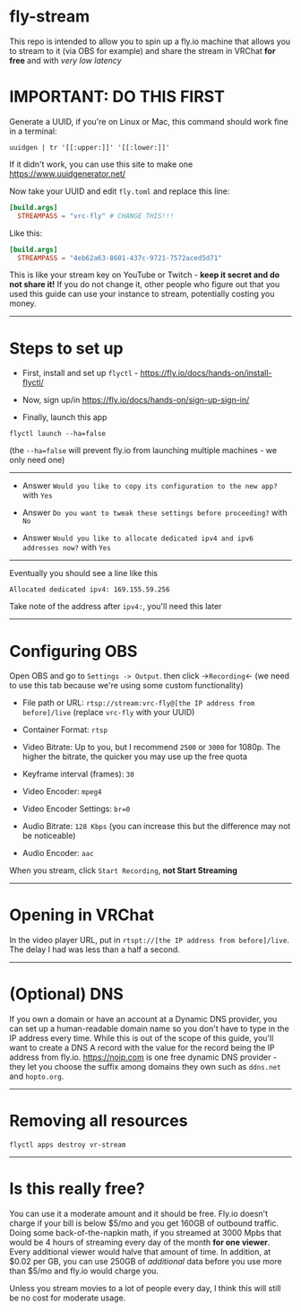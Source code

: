 # fly-stream

This repo is intended to allow you to spin up a fly.io machine that allows you
to stream to it (via OBS for example) and share the stream in VRChat **for free**
and with _very low latency_

# IMPORTANT: DO THIS FIRST

Generate a UUID, if you're on Linux or Mac, this command should work fine in a
terminal:

`uuidgen | tr '[[:upper:]]' '[[:lower:]]'`

If it didn't work, you can use this site to make one
https://www.uuidgenerator.net/

Now take your UUID and edit `fly.toml` and replace this line:

```toml
[build.args]
  STREAMPASS = "vrc-fly" # CHANGE THIS!!!
```

Like this:

```toml
[build.args]
  STREAMPASS = "4eb62a63-8601-437c-9721-7572aced5d71"
```

This is like your stream key on YouTube or Twitch -
**keep it secret and do not share it!** If you do not change it, other people
who figure out that you used this guide can use your instance to stream,
potentially costing you money.

---

# Steps to set up

- First, install and set up `flyctl` - https://fly.io/docs/hands-on/install-flyctl/

- Now, sign up/in https://fly.io/docs/hands-on/sign-up-sign-in/

- Finally, launch this app

`flyctl launch --ha=false`

(the `--ha=false` will prevent fly.io from launching multiple machines - we only
need one)

---

- Answer `Would you like to copy its configuration to the new app?` with `Yes`

- Answer `Do you want to tweak these settings before proceeding?` with `No`

- Answer `Would you like to allocate dedicated ipv4 and ipv6 addresses now?` with `Yes`

---

Eventually you should see a line like this

```
Allocated dedicated ipv4: 169.155.59.256
```

Take note of the address after `ipv4:`, you'll need this later

---

# Configuring OBS

Open OBS and go to `Settings -> Output`. then click ->`Recording`<- (we need to use
this tab because we're using some custom functionality)

- File path or URL: `rtsp://stream:vrc-fly@[the IP address from before]/live`
  (replace `vrc-fly` with your UUID)

- Container Format: `rtsp`

- Video Bitrate: Up to you, but I recommend `2500` or `3000` for 1080p. The higher
  the bitrate, the quicker you may use up the free quota

- Keyframe interval (frames): `30`

- Video Encoder: `mpeg4`

- Video Encoder Settings: `br=0`

- Audio Bitrate: `128 Kbps` (you can increase this but the difference may not be
  noticeable)

- Audio Encoder: `aac`

When you stream, click `Start Recording`, **not Start Streaming**

---

# Opening in VRChat

In the video player URL, put in `rtspt://[the IP address from before]/live`.
The delay I had was less than a half a second.

---

# (Optional) DNS

If you own a domain or have an account at a Dynamic DNS provider, you can
set up a human-readable domain name so you don't have to type in the IP address
every time. While this is out of the scope of this guide, you'll want to create
a DNS A record with the value for the record being the IP address from fly.io.
https://noip.com is one free dynamic DNS provider - they let you choose the
suffix among domains they own such as `ddns.net` and `hopto.org`.

---

# Removing all resources

`flyctl apps destroy vr-stream`

---

# Is this really free?

You can use it a moderate amount and it should be free. Fly.io doesn't charge
if your bill is below $5/mo and you get 160GB of outbound traffic. Doing some
back-of-the-napkin math, if you streamed at 3000 Mpbs that would be
4 hours of streaming every day of the month **for one viewer**. Every additional
viewer would halve that amount of time. In addition, at $0.02 per GB, you can
use 250GB of _additional_ data before you use more than $5/mo and fly.io would
charge you.

Unless you stream movies to a lot of people every day, I think this will still
be no cost for moderate usage.
